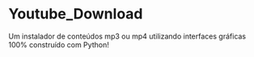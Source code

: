 # Youtube_Download
Um instalador de conteúdos mp3 ou mp4 utilizando interfaces gráficas 100% construído com Python!
